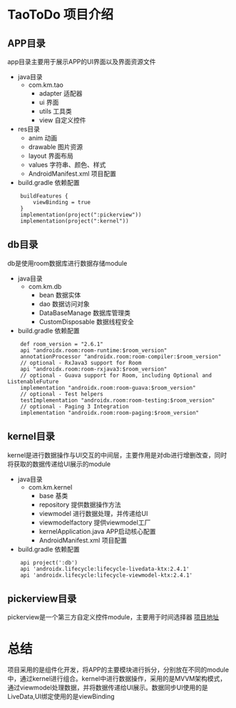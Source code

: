 # TaoToDo 项目介绍
## APP目录
app目录主要用于展示APP的UI界面以及界面资源文件
* java目录
    * com.km.tao
        * adapter 适配器
        * ui      界面
        * utils   工具类
        * view    自定义控件
* res目录
    * anim     动画
    * drawable 图片资源
    * layout   界面布局
    * values   字符串、颜色、样式
    * AndroidManifest.xml 项目配置
* build.gradle 依赖配置
```
    buildFeatures {
        viewBinding = true
    }
    implementation(project(":pickerview"))
    implementation(project(":kernel"))
```  
## db目录
db是使用room数据库进行数据存储module
* java目录
    * com.km.db
        * bean 数据实体
        * dao 数据访问对象
        * DataBaseManage 数据库管理类
        * CustomDisposable 数据线程安全
* build.gradle 依赖配置
```
    def room_version = "2.6.1"
    api "androidx.room:room-runtime:$room_version"
    annotationProcessor "androidx.room:room-compiler:$room_version"
    // optional - RxJava3 support for Room
    api "androidx.room:room-rxjava3:$room_version"
    // optional - Guava support for Room, including Optional and ListenableFuture
    implementation "androidx.room:room-guava:$room_version"
    // optional - Test helpers
    testImplementation "androidx.room:room-testing:$room_version"
    // optional - Paging 3 Integration
    implementation "androidx.room:room-paging:$room_version"
```

## kernel目录
kernel是进行数据操作与UI交互的中间层，主要作用是对db进行增删改查，同时将获取的数据传递给UI展示的module
* java目录
    * com.km.kernel
        * base 基类
        * repository 提供数据操作方法
        * viewmodel 进行数据处理，并传递给UI
        * viewmodelfactory 提供viewmodel工厂
        * kernelApplication.java APP启动核心配置
        * AndroidManifest.xml 项目配置
* build.gradle 依赖配置
```
    api project(':db')
    api 'androidx.lifecycle:lifecycle-livedata-ktx:2.4.1'
    api 'androidx.lifecycle:lifecycle-viewmodel-ktx:2.4.1'
```
## pickerview目录
pickerview是一个第三方自定义控件module，主要用于时间选择器
[项目地址](https://github.com/Bigkoo/Android-PickerView.git)

# 总结
项目采用的是组件化开发，将APP的主要模块进行拆分，分别放在不同的module中，通过kernel进行组合。kernel中进行数据操作，采用的是MVVM架构模式，通过viewmodel处理数据，并将数据传递给UI展示。数据同步UI使用的是LiveData,UI绑定使用的是viewBinding